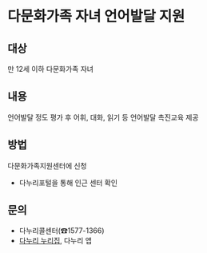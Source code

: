 # 다문화가족 자녀 언어발달 지원

## 대상
만 12세 이하 다문화가족 자녀

## 내용
언어발달 정도 평가 후 어휘, 대화, 읽기 등 언어발달 촉진교육 제공

## 방법
다문화가족지원센터에 신청
- 다누리포털을 통해 인근 센터 확인

## 문의
- 다누리콜센터(☎1577-1366)
- [다누리 누리집](http://www.liveinkorea.kr), 다누리 앱